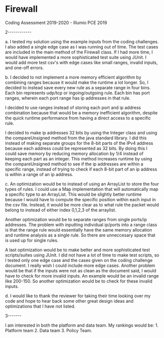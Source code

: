 # Firewall
Coding Assessment 2019-2020 - Illumio PCE 2019

2------------

a. I tested my solution using the example inputs from the coding challenges. I also added a single edge case as I was running out of time. 
The test cases are included in the main method of the Firewall class.
If I had more time, I would have implemented a more sophisticated test suite using JUnit. I would add more test csv's with edge cases like
small ranges, invalid inputs, and one-off errors.

b. I decided to not implement a more memory efficient algorithm by combining ranges because it would make the runtime a lot longer. So,
I decided to instead save every new rule as a separate range in four bins. Each bin represents udp/tcp or ingoing/outgoing rule.
Each bin has port ranges, wherein each port range has ip addresses in that rule. 

I decided to use ranges instead of storing each port and ip address combination because that would be a memory inefficient algorithm, despite
the quick runtime performance from having a direct access to a specific rule. 

I decided to make ip addresses 32 bits by using the Integer class and using the compareUnsigned method from the java standard library. I did
this instead of making separate groups for the 8-bit parts of the IPv4 address because each address could be represented as 32 bits. By doing
this I could save memory by reducing memory allocation by 1/4 instead of keeping each part as an integer. This method increases runtime by using the
compareUnsigned method to see if the ip addresses are within a specific range, instead of trying to check if each 8-bit part of an ip address is within 
a range of an ip address.

c. An optimization would be to instead of using an ArrayList to store the four types of rules. I could use a Map implementation
that will automatically map a specific type to an ArrayList. This would be slightly better runtime because I would have to compute
the specific position within each input in the csv file. Instead, it would be more clear as to what rule the packet would belong to
instead of either index 0,1,2,3 of the arraylist. 

Another optimization would be to separate ranges from single ports/ip addresses. The problem with inputting individual ip/ports into
a range class is that the range rule would essentially have the same memory allocation and runtime analysis as a single rule. So there are
unneccesary space that is used up for single rules. 

A last optimization would be to make better and more sophisticated test scripts/suites using JUnit. I did not have a lot of time to make test
scripts, so I tested only one edge case and the cases given on the coding challenge document. I really wish I could include more edge cases. Another
problem would be that if the inputs were not as clean as the document said, I would have to check for more invalid inputs. An example
would be an invalid range like 200-150. So another optimization would be to check for these invalid inputs.

d. I would like to thank the reviewer for taking their time looking over my code and hope to hear back some other great design
ideas and optimizations that I have not listed. 

3-------

I am interested in both the platform and data team. My rankings would be: 1. Platform team 2. Data team 3. Policy Team.
